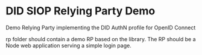 # DID SIOP Relying Party Demo

Demo Relying Party implementing the DID AuthN profile for OpenID Connect

rp folder should contain a demo RP based on the library. The RP should be a Node web application serving a simple login page.